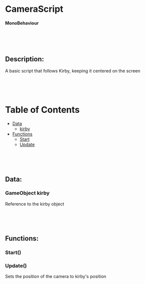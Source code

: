 # CameraScript 

#### MonoBehaviour

<p>&nbsp;</p>
<p>&nbsp;</p>

## Description:
A basic script that follows Kirby, keeping it centered on the screen

<p>&nbsp;</p>
<p>&nbsp;</p>

# Table of Contents
- [Data](#data)
    - [kirby](#gameobject-kirby)
- [Functions](#functions)
    - [Start](#start)
    - [Update](#update)

<p>&nbsp;</p>
<p>&nbsp;</p>

## Data:

### GameObject **kirby**
Reference to the kirby object

<p>&nbsp;</p>
<p>&nbsp;</p>

## Functions:

### Start()

### Update()
Sets the position of the camera to kirby's position